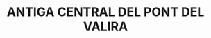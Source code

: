 ---
layout: test
title:  "ANTIGA CENTRAL DEL PONT DEL VALIRA"
coordinates:
  - group1:
        - [1.452795692876149, 42.361032787752826]
        - [1.452928594105314, 42.3610274885054]
        - [1.452902103817575, 42.360846050970743]
        - [1.452773620300453, 42.360854747697744]
        - [1.452795692876149, 42.361032787752826]
---